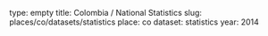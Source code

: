 type: empty
title: Colombia / National Statistics
slug: places/co/datasets/statistics
place: co
dataset: statistics
year: 2014
